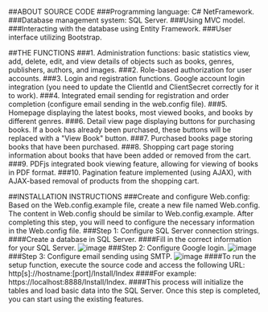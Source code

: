 ##ABOUT SOURCE CODE
###Programming language: C# NetFramework.
###Database management system: SQL Server.
###Using MVC model.
###Interacting with the database using Entity Framework.
###User interface utilizing Bootstrap.

##THE FUNCTIONS
###1. Administration functions: basic statistics view, add, delete, edit, and view details of objects such as books, genres, publishers, authors, and images.
###2. Role-based authorization for user accounts.
###3. Login and registration functions. Google account login integration (you need to update the ClientId and ClientSecret correctly for it to work).
###4. Integrated email sending for registration and order completion (configure email sending in the web.config file).
###5. Homepage displaying the latest books, most viewed books, and books by different genres.
###6. Detail view page displaying buttons for purchasing books. If a book has already been purchased, these buttons will be replaced with a "View Book" button.
###7. Purchased books page storing books that have been purchased.
###8. Shopping cart page storing information about books that have been added or removed from the cart.
###9. PDFjs integrated book viewing feature, allowing for viewing of books in PDF format.
###10. Pagination feature implemented (using AJAX), with AJAX-based removal of products from the shopping cart.

##INSTALLATION INSTRUCTIONS
###Create and configure Web.config: Based on the Web.config.example file, create a new file named Web.config. The content in Web.config should be similar to Web.config.example. After completing this step, you will need to configure the necessary information in the Web.config file.
###Step 1: Configure SQL Server connection strings.
####Create a database in SQL Server.
####Fill in the correct information for your SQL Server.
![image](https://user-images.githubusercontent.com/80302795/231717051-6701204e-05fb-47b8-8969-42225d57d9b6.png)
###Step 2: Configure Google login.
![image](https://user-images.githubusercontent.com/80302795/231717266-f56bf3e6-7499-4d9d-9cf3-939019eab2fb.png)
###Step 3: Configure email sending using SMTP.
![image](https://user-images.githubusercontent.com/80302795/231717435-c28baa08-bf0c-4778-8427-386280f7547c.png)
####To run the setup function, execute the source code and access the following URL:
http[s]://hostname:[port]/Install/Index
####For example: https://localhost:8888/Install/Index.
####This process will initialize the tables and load basic data into the SQL Server. Once this step is completed, you can start using the existing features.
